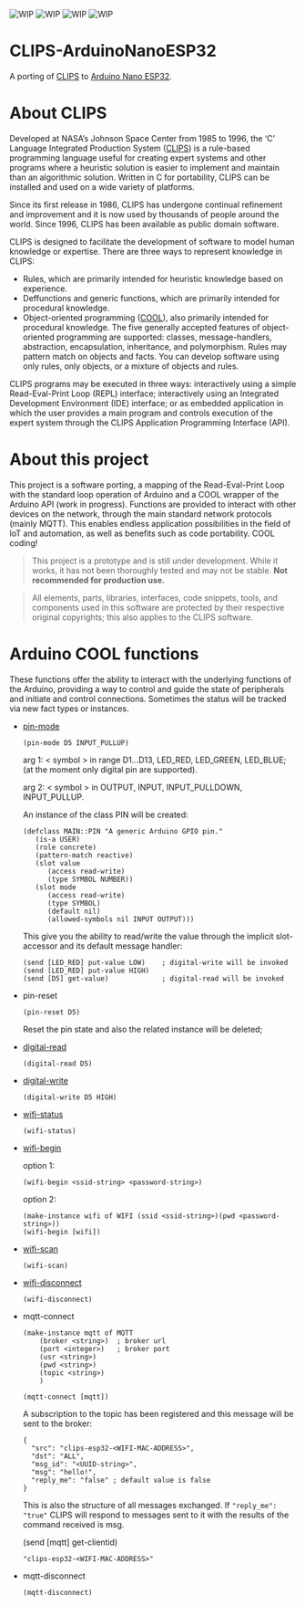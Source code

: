 ![WIP](https://img.shields.io/badge/ESP_IDF-V5.3.2-blue)
![WIP](https://img.shields.io/badge/target-ESP32_S3-blue)
![WIP](https://img.shields.io/badge/CLIPS-V6.4.2-blue)
![WIP](https://img.shields.io/badge/status-WIP-orange)

# CLIPS-ArduinoNanoESP32
A porting of [CLIPS](https://sourceforge.net/projects/clipsrules/) to [Arduino Nano ESP32](https://docs.arduino.cc/hardware/nano-esp32/).

# About CLIPS

Developed at NASA’s Johnson Space Center from 1985 to 1996, the ‘C’ Language Integrated Production System ([CLIPS](https://ntrs.nasa.gov/api/citations/19960022632/downloads/19960022632.pdf)) is a rule-based programming language useful for creating expert systems and other programs where a heuristic solution is easier to implement and maintain than an algorithmic solution. Written in C for portability, CLIPS can be installed and used on a wide variety of platforms.

Since its first release in 1986, CLIPS has undergone
continual refinement and improvement and it is now used by thousands of people around the world.
Since 1996, CLIPS has been available as public domain software.

CLIPS is designed to facilitate the development of software to model human knowledge or
expertise.
There are three ways to represent knowledge in CLIPS:
- Rules, which are primarily intended for heuristic knowledge based on experience.
- Deffunctions and generic functions, which are primarily intended for procedural knowledge.
- Object-oriented programming ([COOL](https://ntrs.nasa.gov/api/citations/19920004651/downloads/19920004651.pdf)), also primarily intended for procedural knowledge. The five
generally accepted features of object-oriented programming are supported: classes,
message-handlers, abstraction, encapsulation, inheritance, and polymorphism. Rules may
pattern match on objects and facts.
You can develop software using only rules, only objects, or a mixture of objects and rules.

CLIPS programs may be executed in three ways: interactively using a simple Read-Eval-Print Loop (REPL) interface; interactively using an Integrated Development Environment (IDE) interface; or as embedded application in which the user provides a main program and controls execution of the expert system through the CLIPS Application Programming Interface (API).

# About this project

This project is a software porting, a mapping of the Read-Eval-Print Loop with the standard loop operation of Arduino and a COOL wrapper of the Arduino API (work in progress). Functions are provided to interact with other devices on the network, through the main standard network protocols (mainly MQTT). This enables endless application possibilities in the field of IoT and automation, as well as benefits such as code portability. COOL coding!

> This project is a prototype and is still under development. While it works, it has not been thoroughly tested and may not be stable. **Not recommended for production use.**

> All elements, parts, libraries, interfaces, code snippets, tools, and components used in this software are protected by their respective original copyrights; this also applies to the CLIPS software.

# Arduino COOL functions

These functions offer the ability to interact with the underlying functions of the Arduino, providing a way to control and guide the state of peripherals and initiate and control connections. Sometimes the status will be tracked via new fact types or instances.

- [pin-mode](https://docs.arduino.cc/language-reference/en/functions/digital-io/pinMode/)

    `(pin-mode D5 INPUT_PULLUP)`

    arg 1: < symbol > in range D1...D13, LED_RED, LED_GREEN, LED_BLUE; (at the moment only digital pin are supported).

    arg 2: < symbol > in OUTPUT, INPUT, INPUT_PULLDOWN, INPUT_PULLUP.

    An instance of the class PIN will be created:
    ```
    (defclass MAIN::PIN "A generic Arduino GPIO pin."
       (is-a USER)
       (role concrete)
       (pattern-match reactive)
       (slot value
          (access read-write)
          (type SYMBOL NUMBER))
       (slot mode
          (access read-write)
          (type SYMBOL)
          (default nil)
          (allowed-symbols nil INPUT OUTPUT)))
    ```

    This give you the ability to read/write the value through the implicit slot-accessor and its default message handler:
    ```
    (send [LED_RED] put-value LOW)    ; digital-write will be invoked
    (send [LED_RED] put-value HIGH)
    (send [D5] get-value)             ; digital-read will be invoked
    ```
    
- pin-reset

    `(pin-reset D5)`

    Reset the pin state and also the related instance will be deleted;

- [digital-read](https://docs.arduino.cc/language-reference/en/functions/digital-io/digitalread/)

    `(digital-read D5)`

- [digital-write](https://docs.arduino.cc/language-reference/en/functions/digital-io/digitalwrite/)

    `(digital-write D5 HIGH)`

- [wifi-status](https://docs.arduino.cc/libraries/wifi/#%60WiFi.status()%60)

    `(wifi-status)`

- [wifi-begin](https://docs.arduino.cc/libraries/wifi/#%60WiFi.begin()%60)

    option 1:

    `(wifi-begin <ssid-string> <password-string>)`

    option 2:

    ```
    (make-instance wifi of WIFI (ssid <ssid-string>)(pwd <password-string>))
    (wifi-begin [wifi])
    ```

- [wifi-scan](https://docs.arduino.cc/libraries/wifi/#%60WiFi.scanNetworks()%60)

    `(wifi-scan)`

- [wifi-disconnect](https://docs.arduino.cc/libraries/wifi/#%60WiFi.disconnect()%60)

    `(wifi-disconnect)`

- mqtt-connect

    ```
    (make-instance mqtt of MQTT 
        (broker <string>)  ; broker url
        (port <integer>)   ; broker port
        (usr <string>)
        (pwd <string>)
        (topic <string>)
        )

    (mqtt-connect [mqtt])
    ```

    A subscription to the topic has been registered and this message will be sent to the broker:

    ```
    {
      "src": "clips-esp32-<WIFI-MAC-ADDRESS>",
      "dst": "ALL",
      "msg_id": "<UUID-string>",
      "msg": "hello!",
      "reply_me": "false" ; default value is false
    }
    ```

    This is also the structure of all messages exchanged. If `"reply_me": "true"` CLIPS will respond to messages sent to it with the results of the command received is msg.

    (send [mqtt] get-clientid)

    ```
    "clips-esp32-<WIFI-MAC-ADDRESS>"
    ```

- mqtt-disconnect

    `(mqtt-disconnect)`